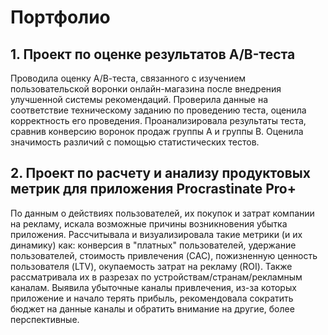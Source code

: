 # Портфолио
  
## 1. Проект по оценке результатов A/B-теста
Проводила оценку А/В-теста, связанного с изучением пользовательской воронки онлайн-магазина после внедрения улучшенной системы рекомендаций.
Проверила данные на соответствие техническому заданию по проведению теста, оценила корректность его проведения.
Проанализировала результаты теста, сравнив конверсию воронок продаж группы А и группы В. Оценила значимость различий с помощью статистических тестов.
  
## 2. Проект по расчету и анализу продуктовых метрик для приложения Procrastinate Pro+
По данным о действиях пользователей, их покупок и затрат компании на рекламу, искала возможные причины возникновения убытка приложения.
Рассчитывала и визуализировала такие метрики (и их динамику) как: конверсия в "платных" пользователей, удержание пользователей, стоимость привлечения (CAC),
пожизненную ценность пользователя (LTV), окупаемость затрат на рекламу (ROI). Также рассматривала их в разрезах по устройствам/странам/рекламным каналам.
Выявила убыточные каналы привлечения, из-за которых приложение и начало терять прибыль, рекомендовала сократить бюджет на данные каналы и обратить внимание на другие, более перспективные.
